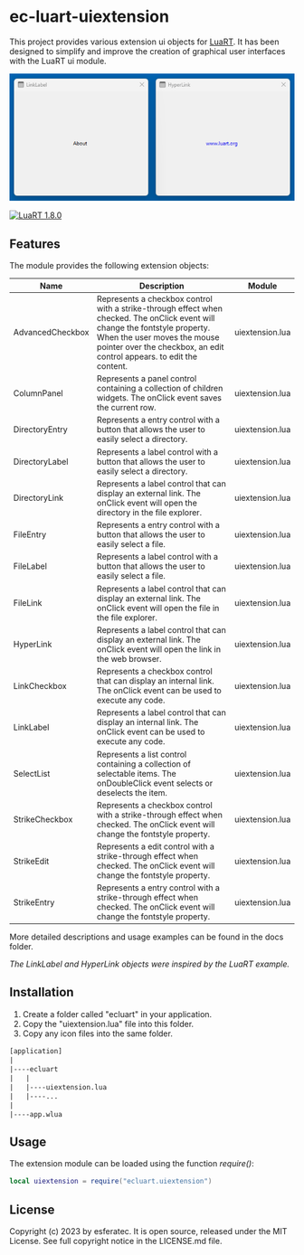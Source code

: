 # ec-luart-uiextension

This project provides various extension ui objects for [LuaRT](https://www.luart.org/).
It has been designed to simplify and improve the creation of graphical user interfaces with the LuaRT ui module.

![examples](/readme.png)

[![LuaRT 1.8.0](https://badgen.net/badge/LuaRT/1.8.0/blue)](https://github.com/samyeyo/LuaRT)

## Features

The module provides the following extension objects:

| Name | Description | Module |
| --- | --- | --- |
| AdvancedCheckbox | Represents a checkbox control with a strike-through effect when checked. The onClick event will change the fontstyle property. When the user moves the mouse pointer over the checkbox, an edit control appears. to edit the content. | uiextension.lua
| ColumnPanel | Represents a panel control containing a collection of children widgets. The onClick event saves the current row. | uiextension.lua
| DirectoryEntry | Represents a entry control with a button that allows the user to easily select a directory. | uiextension.lua
| DirectoryLabel | Represents a label control with a button that allows the user to easily select a directory. | uiextension.lua
| DirectoryLink | Represents a label control that can display an external link. The onClick event will open the directory in the file explorer. | uiextension.lua
| FileEntry | Represents a entry control with a button that allows the user to easily select a file. | uiextension.lua
| FileLabel | Represents a label control with a button that allows the user to easily select a file. | uiextension.lua
| FileLink | Represents a label control that can display an external link. The onClick event will open the file in the file explorer. | uiextension.lua
| HyperLink | Represents a label control that can display an external link. The onClick event will open the link in the web browser. | uiextension.lua
| LinkCheckbox | Represents a checkbox control that can display an internal link. The onClick event can be used to execute any code. | uiextension.lua
| LinkLabel | Represents a label control that can display an internal link. The onClick event can be used to execute any code. | uiextension.lua
| SelectList | Represents a list control containing a collection of selectable items. The onDoubleClick event selects or deselects the item. | uiextension.lua
| StrikeCheckbox | Represents a checkbox control with a strike-through effect when checked. The onClick event will change the fontstyle property. | uiextension.lua
| StrikeEdit | Represents a edit control with a strike-through effect when checked. The onClick event will change the fontstyle property. | uiextension.lua
| StrikeEntry | Represents a entry control with a strike-through effect when checked. The onClick event will change the fontstyle property. | uiextension.lua


More detailed descriptions and usage examples can be found in the docs folder.

*The LinkLabel and HyperLink objects were inspired by the LuaRT example.*

## Installation

1. Create a folder called "ecluart" in your application.
2. Copy the "uiextension.lua" file into this folder.
3. Copy any icon files into the same folder.

```text
[application]
|
|----ecluart
|   |
|   |----uiextension.lua
|   |----...
|
|----app.wlua
```

## Usage

The extension module can be loaded using the function *require()*:

```lua
local uiextension = require("ecluart.uiextension") 
```

## License

Copyright (c) 2023 by esferatec.
It is open source, released under the MIT License.
See full copyright notice in the LICENSE.md file.
